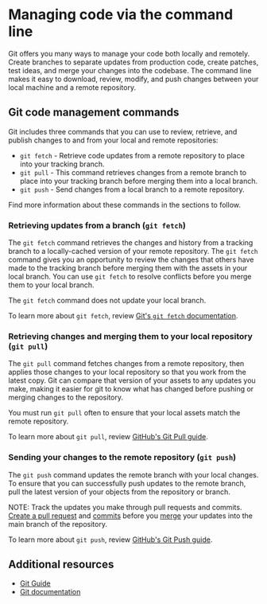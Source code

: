 # Managing code via the command line
Git offers you many ways to manage your code both locally and remotely. Create branches to separate updates from production code, create patches, test ideas, and merge your changes into the codebase. The command line makes it easy to download, review, modify, and push changes between your local machine and a remote repository.

## Git code management commands

Git includes three commands that you can use to review, retrieve, and publish changes to and from your local and remote repositories:
- `git fetch` - Retrieve code updates from a remote repository to place into your tracking branch.
- `git pull` - This command retrieves changes from a remote branch to place into your tracking branch before merging them into a local branch.
- `git push` - Send changes from a local branch to a remote repository.

Find more information about these commands in the sections to follow.

### Retrieving updates from a branch (`git fetch`)
The `git fetch` command retrieves the changes and history from a tracking branch to a locally-cached version of your remote repository. The `git fetch` command gives you an opportunity to review the changes that others have made to the tracking branch before merging them with the assets in your local branch. You can use `git fetch` to resolve conflicts before you merge them to your local branch.

The `git fetch` command does not update your local branch.

To learn more about `git fetch`, review [Git's `git fetch` documentation](https://git-scm.com/docs/git-fetch).

### Retrieving changes and merging them to your local repository (`git pull`)
The `git pull` command fetches changes from a remote repository, then applies those changes to your local repository so that you work from the latest copy. Git can compare that version of your assets to any updates you make, making it easier for git to know what has changed before pushing or merging changes to the repository.

You must run `git pull` often to ensure that your local assets match the remote repository.

To learn more about `git pull`, review [GitHub's Git Pull guide](https://github.com/git-guides/git-pull).

### Sending your changes to the remote repository (`git push`)
The `git push` command updates the remote branch with your local changes. To ensure that you can successfully push updates to the remote branch, pull the latest version of your objects from the repository or branch.

NOTE: Track the updates you make through pull requests and commits. [Create a pull request](https://docs.github.com/en/pull-requests/collaborating-with-pull-requests/proposing-changes-to-your-work-with-pull-requests/about-pull-requests) and [commits](https://github.com/git-guides/git-commithttps://github.com/git-guides/git-commit) before you [merge](https://docs.github.com/en/desktop/contributing-and-collaborating-using-github-desktop/keeping-your-local-repository-in-sync-with-github/syncing-your-branch#merging-another-branch-into-your-project-branch) your updates into the main branch of the repository.

To learn more about `git push`, review [GitHub's Git Push guide](https://github.com/git-guides/git-push).

## Additional resources
- [Git Guide](https://github.com/git-guideshttps://github.com/git-guides)
- [Git documentation](https://git-scm.com/doc)
